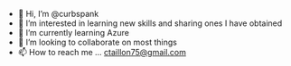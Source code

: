 - 👋 Hi, I’m @curbspank
- 👀 I’m interested in learning new skills and sharing ones I have obtained
- 🌱 I’m currently learning Azure
- 💞️ I’m looking to collaborate on most things
- 📫 How to reach me ... ctaillon75@gmail.com

<!---
curbspank/curbspank is a ✨ special ✨ repository because its `README.md` (this file) appears on your GitHub profile.
You can click the Preview link to take a look at your changes.
--->
